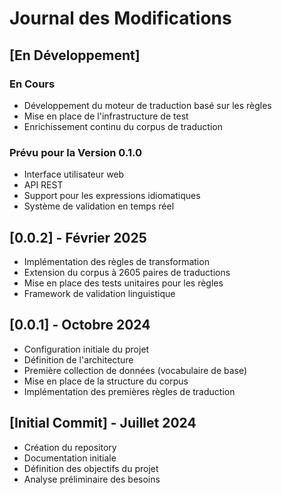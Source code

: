 # Journal des Modifications

## [En Développement]

### En Cours
- Développement du moteur de traduction basé sur les règles
- Mise en place de l'infrastructure de test
- Enrichissement continu du corpus de traduction

### Prévu pour la Version 0.1.0
- Interface utilisateur web
- API REST
- Support pour les expressions idiomatiques
- Système de validation en temps réel

## [0.0.2] - Février 2025
- Implémentation des règles de transformation
- Extension du corpus à 2605 paires de traductions
- Mise en place des tests unitaires pour les règles
- Framework de validation linguistique

## [0.0.1] - Octobre 2024
- Configuration initiale du projet
- Définition de l'architecture
- Première collection de données (vocabulaire de base)
- Mise en place de la structure du corpus
- Implémentation des premières règles de traduction

## [Initial Commit] - Juillet 2024
- Création du repository
- Documentation initiale
- Définition des objectifs du projet
- Analyse préliminaire des besoins